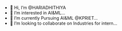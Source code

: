 - 👋 Hi, I’m @HARIADHITHIYA
- 👀 I’m interested in AI&ML...
- 🌱 I’m currently Pursuing AI&ML @KPRIET...
- 💞️ I’m looking to collaborate on Industries for intern...


<!---
HARIADHITHIYA/HARIADHITHIYA is a ✨ special ✨ repository because its `README.md` (this file) appears on your GitHub profile.
You can click the Preview link to take a look at your changes.
--->

